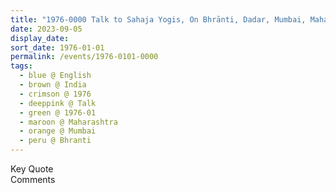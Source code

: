 ```yaml
---
title: "1976-0000 Talk to Sahaja Yogis, On Bhrānti, Dadar, Mumbai, Maharashtra, India"
date: 2023-09-05
display_date: 
sort_date: 1976-01-01
permalink: /events/1976-0101-0000
tags:
  - blue @ English
  - brown @ India
  - crimson @ 1976
  - deeppink @ Talk
  - green @ 1976-01
  - maroon @ Maharashtra
  - orange @ Mumbai
  - peru @ Bhranti
---
```


<wave-list>
  <list-title color="green" width="75">Key Quote</list-title>
  <list-item color="BlanchedAlmond"  width="200"></list-item>
  <list-item color="Lavender"></list-item>
  <list-item color="BlanchedAlmond"></list-item>
</wave-list>

<br>

<wave-list>
  <list-title color="green" width="75">Comments</list-title>
  <list-item color="BlanchedAlmond"  width="200"></list-item>
  <list-item color="Lavender"></list-item>
  <list-item color="BlanchedAlmond"></list-item>
</wave-list>